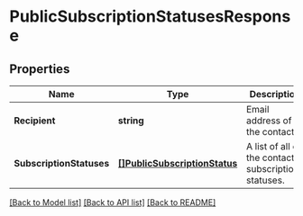 # PublicSubscriptionStatusesResponse

## Properties
Name | Type | Description | Notes
------------ | ------------- | ------------- | -------------
**Recipient** | **string** | Email address of the contact. | [default to null]
**SubscriptionStatuses** | [**[]PublicSubscriptionStatus**](PublicSubscriptionStatus.md) | A list of all of the contact&#x27;s subscriptions statuses. | [default to null]

[[Back to Model list]](../README.md#documentation-for-models) [[Back to API list]](../README.md#documentation-for-api-endpoints) [[Back to README]](../README.md)

